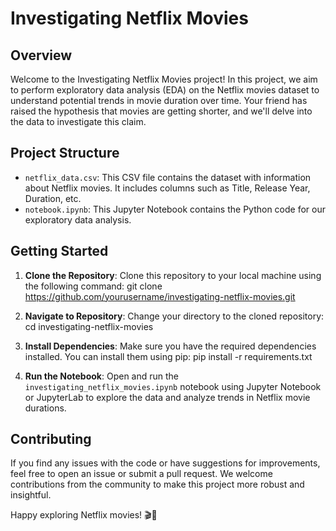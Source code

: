 # Investigating Netflix Movies

## Overview
Welcome to the Investigating Netflix Movies project! In this project, we aim to perform exploratory data analysis (EDA) on the Netflix movies dataset to understand potential trends in movie duration over time. Your friend has raised the hypothesis that movies are getting shorter, and we'll delve into the data to investigate this claim.

## Project Structure
- `netflix_data.csv`: This CSV file contains the dataset with information about Netflix movies. It includes columns such as Title, Release Year, Duration, etc.
- `notebook.ipynb`: This Jupyter Notebook contains the Python code for our exploratory data analysis.
  
## Getting Started
1. **Clone the Repository**: Clone this repository to your local machine using the following command:
git clone https://github.com/yourusername/investigating-netflix-movies.git

2. **Navigate to Repository**: Change your directory to the cloned repository:
cd investigating-netflix-movies

3. **Install Dependencies**: Make sure you have the required dependencies installed. You can install them using pip:
pip install -r requirements.txt

4. **Run the Notebook**: Open and run the `investigating_netflix_movies.ipynb` notebook using Jupyter Notebook or JupyterLab to explore the data and analyze trends in Netflix movie durations.

## Contributing
If you find any issues with the code or have suggestions for improvements, feel free to open an issue or submit a pull request. We welcome contributions from the community to make this project more robust and insightful.

Happy exploring Netflix movies! 🎬🍿

